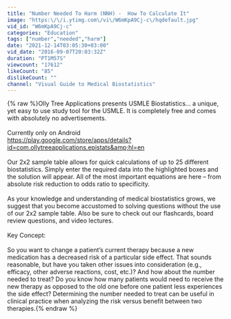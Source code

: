 ```yaml
---
title: "Number Needed To Harm (NNH) -  How To Calculate It"
image: "https:\/\/i.ytimg.com\/vi\/W6mKpA9Cj-c\/hqdefault.jpg"
vid_id: "W6mKpA9Cj-c"
categories: "Education"
tags: ["number","needed","harm"]
date: "2021-12-14T03:05:30+03:00"
vid_date: "2016-09-07T20:03:32Z"
duration: "PT1M57S"
viewcount: "17612"
likeCount: "85"
dislikeCount: ""
channel: "Visual Guide to Medical Biostatistics"
---
```

{% raw %}Olly Tree Applications presents USMLE Biostatistics... a unique, yet easy to use study tool for the USMLE. It is completely free and comes with absolutely no advertisements.<br /><br />Currently only on Android <br /><a rel="nofollow" target="blank" href="https://play.google.com/store/apps/details?id=com.ollytreeapplications.epistats&amp;hl=en">https://play.google.com/store/apps/details?id=com.ollytreeapplications.epistats&amp;hl=en</a><br /><br />Our 2x2 sample table allows for quick calculations of up to 25 different biostatistics. Simply enter the required data into the highlighted boxes and the solution will appear. All of the most important equations are here – from absolute risk reduction to odds ratio to specificity. <br /><br />As your knowledge and understanding of medical biostatistics grows, we suggest that you become accustomed to solving questions without the use of our 2x2 sample table. Also be sure to check out our flashcards, board review questions, and video lectures.<br /><br />Key Concept:<br /><br />So you want to change a patient’s current therapy because a new medication has a decreased risk of a particular side effect. That sounds reasonable, but have you taken other issues into consideration (e.g., efficacy, other adverse reactions, cost, etc.)? And how about the number needed to treat? Do you know how many patients would need to receive the new therapy as opposed to the old one before one patient less experiences the side effect? Determining the number needed to treat can be useful in clinical practice when analyzing the risk versus benefit between two therapies.{% endraw %}
